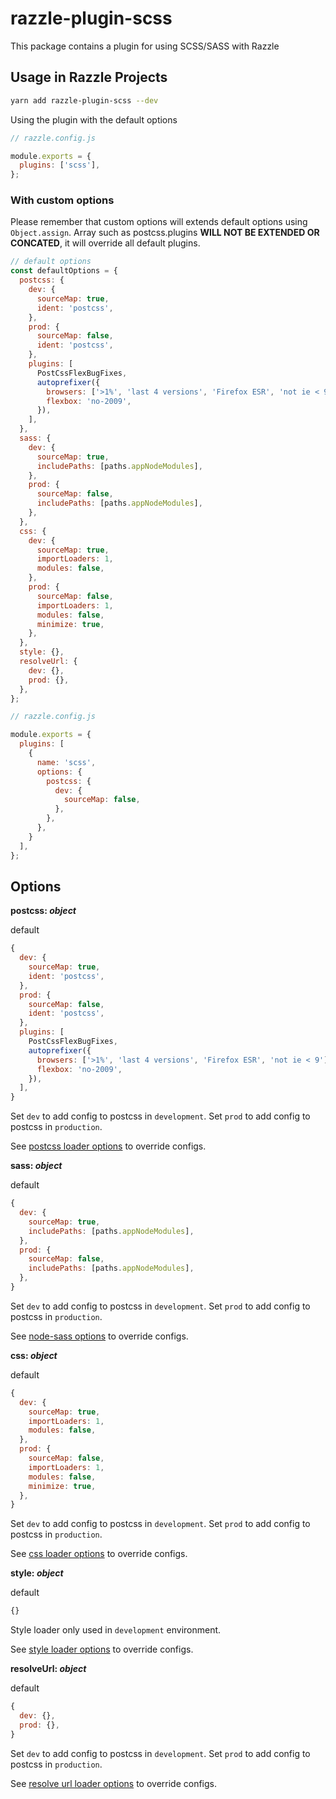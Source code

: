 # razzle-plugin-scss

This package contains a plugin for using SCSS/SASS with Razzle

## Usage in Razzle Projects

```bash
yarn add razzle-plugin-scss --dev
```

Using the plugin with the default options

```js
// razzle.config.js

module.exports = {
  plugins: ['scss'],
};
```

### With custom options

Please remember that custom options will extends default options using `Object.assign`.
Array such as postcss.plugins __WILL NOT BE EXTENDED OR CONCATED__, it will override all default plugins.

```js
// default options
const defaultOptions = {
  postcss: {
    dev: {
      sourceMap: true,
      ident: 'postcss',
    },
    prod: {
      sourceMap: false,
      ident: 'postcss',
    },
    plugins: [
      PostCssFlexBugFixes,
      autoprefixer({
        browsers: ['>1%', 'last 4 versions', 'Firefox ESR', 'not ie < 9'],
        flexbox: 'no-2009',
      }),
    ],
  },
  sass: {
    dev: {
      sourceMap: true,
      includePaths: [paths.appNodeModules],
    },
    prod: {
      sourceMap: false,
      includePaths: [paths.appNodeModules],
    },
  },
  css: {
    dev: {
      sourceMap: true,
      importLoaders: 1,
      modules: false,
    },
    prod: {
      sourceMap: false,
      importLoaders: 1,
      modules: false,
      minimize: true,
    },
  },
  style: {},
  resolveUrl: {
    dev: {},
    prod: {},
  },
};
```

```js
// razzle.config.js

module.exports = {
  plugins: [
    {
      name: 'scss',
      options: {
        postcss: {
          dev: {
            sourceMap: false,
          },
        },
      },
    }
  ],
};
```

## Options

**postcss: _object_**

default

```js
{
  dev: {
    sourceMap: true,
    ident: 'postcss',
  },
  prod: {
    sourceMap: false,
    ident: 'postcss',
  },
  plugins: [
    PostCssFlexBugFixes,
    autoprefixer({
      browsers: ['>1%', 'last 4 versions', 'Firefox ESR', 'not ie < 9'],
      flexbox: 'no-2009',
    }),
  ],
}
```

Set `dev` to add config to postcss in `development`.
Set `prod` to add config to postcss in `production`.

See [postcss loader options](https://github.com/postcss/postcss-loader#options) to override configs.

**sass: _object_**

default

```js
{
  dev: {
    sourceMap: true,
    includePaths: [paths.appNodeModules],
  },
  prod: {
    sourceMap: false,
    includePaths: [paths.appNodeModules],
  },
}
```

Set `dev` to add config to postcss in `development`.
Set `prod` to add config to postcss in `production`.

See [node-sass options](https://github.com/sass/node-sass#options) to override configs.

**css: _object_**

default

```js
{
  dev: {
    sourceMap: true,
    importLoaders: 1,
    modules: false,
  },
  prod: {
    sourceMap: false,
    importLoaders: 1,
    modules: false,
    minimize: true,
  },
}
```

Set `dev` to add config to postcss in `development`.
Set `prod` to add config to postcss in `production`.

See [css loader options](https://github.com/webpack-contrib/css-loader#options) to override configs.

**style: _object_**

default

```js
{}
```

Style loader only used in `development` environment.

See [style loader options](https://github.com/webpack-contrib/style-loader#options) to override configs.

**resolveUrl: _object_**

default

```js
{
  dev: {},
  prod: {},
}
```

Set `dev` to add config to postcss in `development`.
Set `prod` to add config to postcss in `production`.

See [resolve url loader options](https://github.com/bholloway/resolve-url-loader#options) to override configs.
